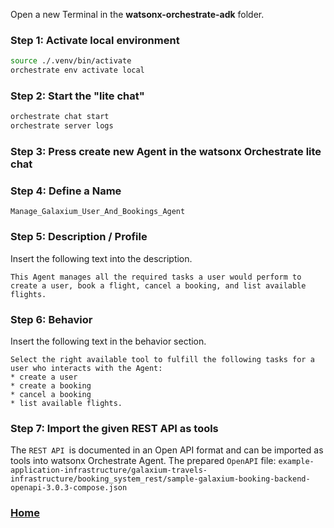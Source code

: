 
Open a new Terminal in the **watsonx-orchestrate-adk** folder.

### Step 1: Activate local environment

```sh
source ./.venv/bin/activate
orchestrate env activate local
```

### Step 2: Start the "lite chat"

```sh
orchestrate chat start
orchestrate server logs
```

### Step 3: Press create new Agent in the watsonx Orchestrate lite chat 

### Step 4: Define a Name

```text
Manage_Galaxium_User_And_Bookings_Agent
```

### Step 5: Description / Profile

Insert the following text into the description.

```text
This Agent manages all the required tasks a user would perform to create a user, book a flight, cancel a booking, and list available flights.
```

### Step 6: Behavior 

Insert the following text in the behavior section.

```text
Select the right available tool to fulfill the following tasks for a user who interacts with the Agent:
* create a user
* create a booking
* cancel a booking
* list available flights.
```

### Step 7: Import the given REST API as tools

The `REST API `is documented in an Open API format and can be imported as tools into watsonx Orchestrate Agent.
The prepared `OpenAPI` file: `example-application-infrastructure/galaxium-travels-infrastructure/booking_system_rest/sample-galaxium-booking-backend-openapi-3.0.3-compose.json`

### [Home](https://github.com/thomassuedbroecker/galaxium_travels_embedded_webchat_example/blob/main/README.md)